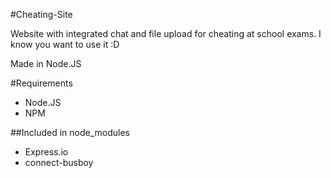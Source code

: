 #Cheating-Site

Website with integrated chat and file upload for cheating at school exams. I know you want to use it :D

Made in Node.JS

#Requirements

* Node.JS
* NPM
 
##Included in node_modules
* Express.io
* connect-busboy
